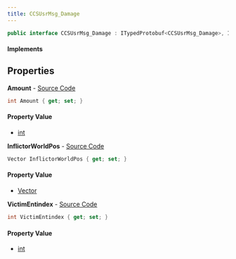 ```yaml
---
title: CCSUsrMsg_Damage
---
```


```csharp
public interface CCSUsrMsg_Damage : ITypedProtobuf<CCSUsrMsg_Damage>, INativeHandle, INetMessage<CCSUsrMsg_Damage>, IDisposable
```

#### Implements

## Properties

**Amount** - [Source Code](https://github.com/swiftly-solution/swiftlys2/blob/main/managed/src/SwiftlyS2.Generated/Protobufs/Interfaces/CCSUsrMsg_Damage.cs#L18)

```csharp
int Amount { get; set; }
```

#### Property Value

- [int](https://learn.microsoft.com/dotnet/api/system.int32)

**InflictorWorldPos** - [Source Code](https://github.com/swiftly-solution/swiftlys2/blob/main/managed/src/SwiftlyS2.Generated/Protobufs/Interfaces/CCSUsrMsg_Damage.cs#L21)

```csharp
Vector InflictorWorldPos { get; set; }
```

#### Property Value

- [Vector](/docs/api/shared/natives/vector)

**VictimEntindex** - [Source Code](https://github.com/swiftly-solution/swiftlys2/blob/main/managed/src/SwiftlyS2.Generated/Protobufs/Interfaces/CCSUsrMsg_Damage.cs#L24)

```csharp
int VictimEntindex { get; set; }
```

#### Property Value

- [int](https://learn.microsoft.com/dotnet/api/system.int32)

